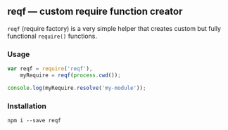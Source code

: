 ## reqf — custom require function creator

`reqf` (require factory) is a very simple helper that creates custom but fully functional `require()` functions.

### Usage

```js
var reqf = require('reqf'),
    myRequire = reqf(process.cwd());

console.log(myRequire.resolve('my-module'));
```

### Installation

    npm i --save reqf

